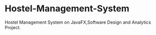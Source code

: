 # Hostel-Management-System
Hostel Management System on JavaFX,Software Design and Analytics Project.
